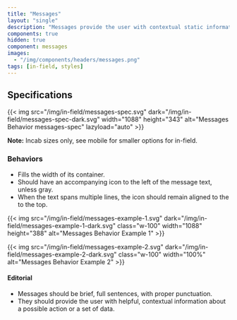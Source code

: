 ```yaml
---
title: "Messages"
layout: "single"
description: "Messages provide the user with contextual static information. They have a lower priority than a notification or prompt."
components: true
hidden: true
component: messages
images:
  - "/img/components/headers/messages.png"
tags: [in-field, styles]
---
```


<style data-pagefind-ignore>
article img {
 background-color: #f1f1f6;
}
</style>

## Specifications

{{< img src="/img/in-field/messages-spec.svg" dark="/img/in-field/messages-spec-dark.svg" width="1088" height="343" alt="Messages Behavior messages-spec"  lazyload="auto" >}}

**Note:** Incab sizes only, see mobile for smaller options for in-field.

### Behaviors

- Fills the width of its container.
- Should have an accompanying icon to the left of the message text, unless gray.
- When the text spans multiple lines, the icon should remain aligned to the to the top.

{{< img src="/img/in-field/messages-example-1.svg" dark="/img/in-field/messages-example-1-dark.svg" class="w-100" width="1088" height="388" alt="Messages Behavior Example 1" >}}

{{< img src="/img/in-field/messages-example-2.svg" dark="/img/in-field/messages-example-2-dark.svg" class="w-100" width="100%" alt="Messages Behavior Example 2" >}}

#### Editorial

- Messages should be brief, full sentences, with proper punctuation.
- They should provide the user with helpful, contextual information about a possible action or a set of data.
